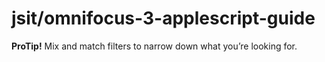 # jsit/omnifocus-3-applescript-guide

**ProTip!** Mix and match filters to narrow down what you’re looking for.

